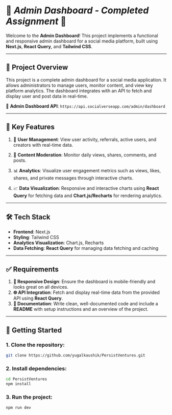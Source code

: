 # 🌟 _Admin Dashboard - Completed Assignment_ 🌟

Welcome to the **Admin Dashboard**! This project implements a functional and responsive admin dashboard for a social media platform, built using **Next.js**, **React Query**, and **Tailwind CSS**.

---

## 📝 Project Overview

This project is a complete admin dashboard for a social media application. It allows administrators to manage users, monitor content, and view key platform analytics. The dashboard integrates with an API to fetch and display user and post data in real-time.

🔗 **Admin Dashboard API**: `https://api.socialverseapp.com/admin/dashboard`

---

## 🌟 Key Features

1. 👤 **User Management**: View user activity, referrals, active users, and creators with real-time data.
2. 📝 **Content Moderation**: Monitor daily views, shares, comments, and posts.

3. 📊 **Analytics**: Visualize user engagement metrics such as views, likes, shares, and private messages through interactive charts.

4. 📈 **Data Visualization**: Responsive and interactive charts using **React Query** for fetching data and **Chart.js/Recharts** for rendering analytics.

---

## 🛠️ Tech Stack

- **Frontend**: Next.js
- **Styling**: Tailwind CSS
- **Analytics Visualization**: Chart.js, Recharts
- **Data Fetching**: **React Query** for managing data fetching and caching

---

## ✅ Requirements

1. **📱 Responsive Design**: Ensure the dashboard is mobile-friendly and looks great on all devices.
2. **🌐 API Integration**: Fetch and display real-time data from the provided API using **React Query**.
3. **📄 Documentation**: Write clean, well-documented code and include a **README** with setup instructions and an overview of the project.

---

## 🚀 Getting Started

### 1. Clone the repository:

```bash
git clone https://github.com/yugalkaushik/PersistVentures.git
```

### 2. Install dependencies:

```bash
cd PersistVentures
npm install
```

### 3. Run the project:

```bash
npm run dev
```
